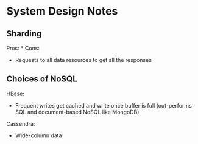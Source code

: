 System Design Notes
===

Sharding
---
Pros:
* 
Cons:
* Requests to all data resources to get all the responses

Choices of NoSQL
---
HBase: 
* Frequent writes get cached and write once buffer is full (out-performs SQL and document-based NoSQL like MongoDB)

Cassendra:
* Wide-column data
